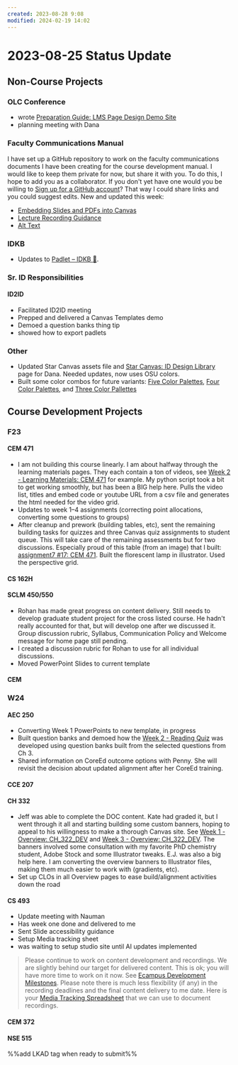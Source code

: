 ```yaml
---
created: 2023-08-28 9:08
modified: 2024-02-19 14:02
---
```


# 2023-08-25 Status Update

## Non-Course Projects

### OLC Conference

- wrote [Preparation Guide: LMS Page Design Demo Site](https://canvas.oregonstate.edu/courses/1941713/pages/preparation-guide?module_item_id=23487185)
- planning meeting with Dana

### Faculty Communications Manual

I have set up a GitHub repository to work on the faculty communications documents I have been creating for the course development manual. I would like to keep them private for now, but share it with you. To do this, I hope to add you as a collaborator. If you don't yet have one would you be willing to [Sign up for a GitHub account](https://docs.github.com/en/get-started/signing-up-for-github/signing-up-for-a-new-github-account)? That way I could share links and you could suggest edits. New and updated this week:

- [Embedding Slides and PDFs into Canvas](https://github.com/mundorfd/faculty-comms/blob/main/Embedding%20Slides%20and%20PDFs%20into%20Canvas.md)
- [Lecture Recording Guidance](https://github.com/mundorfd/faculty-comms/blob/main/Lecture%20Recording%20Guidance.md)
- [Alt Text](https://github.com/mundorfd/faculty-comms/blob/main/Alt%20Text.md)

### IDKB

- Updates to [Padlet – IDKB 🦫](https://idkb.oregonstate.education/knowledge-base/padlet/).

### Sr. ID Responsibilities

#### ID2ID

- Facilitated ID2ID meeting
- Prepped and delivered a Canvas Templates demo
- Demoed a question banks thing tip
- showed how to export padlets

### Other

- Updated Star Canvas assets file and [Star Canvas: ID Design Library](https://canvas.oregonstate.edu/courses/1732769/pages/star-canvas) page for Dana. Needed updates, now uses OSU colors.
- Built some color combos for future variants: [Five Color Palettes](https://canvas.oregonstate.edu/courses/1864989/pages/five-color-palettes?module_item_id=23486121), [Four Color Palettes](https://canvas.oregonstate.edu/courses/1864989/pages/four-color-palettes), and [Three Color Pallettes](https://canvas.oregonstate.edu/courses/1864989/pages/three-color-pallettes?module_item_id=23486118)

## Course Development Projects

### F23

#### CEM 471

- I am not building this course linearly. I am about halfway through the learning materials pages. They each contain a ton of videos, see [Week 2 - Learning Materials: CEM 471](https://canvas.oregonstate.edu/courses/1953777/pages/week-2-learning-materials?module_item_id=23423471) for example. My python script took a bit to get working smoothly, but has been a BIG help here. Pulls the video list, titles and embed code or youtube URL from a csv file and generates the html needed for the video grid.
- Updates to week 1–4 assignments (correcting point allocations, converting some questions to groups)
- After cleanup and prework (building tables, etc), sent the remaining building tasks for quizzes and three Canvas quiz assignments to student queue. This will take care of the remaining assessments but for two discussions. Especially proud of this table (from an image) that I built: [assignment7 #17: CEM 471](https://canvas.oregonstate.edu/courses/1953777/pages/assignment7-number-17). Built the florescent lamp in illustrator. Used the perspective grid.

#### CS 162H

#### SCLM 450/550

- Rohan has made great progress on content delivery. Still needs to develop graduate student project for the cross listed course. He hadn't really accounted for that, but will develop one after we discussed it. Group discussion rubric, Syllabus, Communication Policy and Welcome message for home page still pending.
- I created a discussion rubric for Rohan to use for all individual discussions.
- Moved PowerPoint Slides to current template

#### CEM

### W24

#### AEC 250

- Converting Week 1 PowerPoints to new template, in progress
- Built question banks and demoed how the [Week 2 - Reading Quiz](https://canvas.oregonstate.edu/courses/1953586/quizzes/2886028) was developed using question banks built from the selected questions from Ch 3.
- Shared information on CoreEd outcome options with Penny. She will revisit the decision about updated alignment after her CoreEd training.

#### CCE 207

#### CH 332

- Jeff was able to complete the DOC content. Kate had graded it, but I went through it all and starting building some custom banners, hoping to appeal to his willingness to make a thorough Canvas site. See [Week 1 - Overview: CH_322_DEV](https://canvas.oregonstate.edu/courses/1963511/pages/week-1-overview?module_item_id=23488707) and [Week 3 - Overview: CH_322_DEV](https://canvas.oregonstate.edu/courses/1963511/pages/week-3-overview?module_item_id=23488717). The banners involved some consultation with my favorite PhD chemistry student, Adobe Stock and some Illustrator tweaks. E.J. was also a big help here. I am converting the overview banners to Illustrator files, making them much easier to work with (gradients, etc).
- Set up CLOs in all Overview pages to ease build/alignment activities down the road

#### CS 493

- Update meeting with Nauman
- Has week one done and delivered to me
- Sent Slide accessibility guidance
- Setup Media tracking sheet
- was waiting to setup studio site until AI updates implemented

> Please continue to work on content development and recordings. We are slightly behind our target for delivered content. This is ok; you will have more time to work on it now. See [Ecampus Development Milestones](https://oregonstate.box.com/s/wxxw78ujw1mw7mkq0piyimh6fx89cxqa). Please note there is much less flexibility (if any) in the recording deadlines and the final content delivery to me date. Here is your [Media Tracking Spreadsheet](https://oregonstate.box.com/s/29qfxzsawgwk65uelvd24y9epgv1zfee) that we can use to document recordings.

#### CEM 372

#### NSE 515

%%add LKAD tag when ready to submit%%
